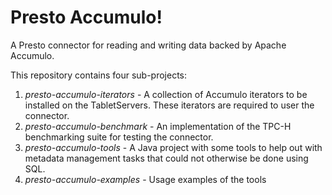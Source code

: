 <!---
Copyright 2016 Bloomberg L.P.

Licensed under the Apache License, Version 2.0 (the "License");
you may not use this file except in compliance with the License.
You may obtain a copy of the License at

    http://www.apache.org/licenses/LICENSE-2.0

Unless required by applicable law or agreed to in writing, software
distributed under the License is distributed on an "AS IS" BASIS,
WITHOUT WARRANTIES OR CONDITIONS OF ANY KIND, either express or implied.
See the License for the specific language governing permissions and
limitations under the License.
-->

# Presto Accumulo!

A Presto connector for reading and writing data backed by Apache Accumulo.

This repository contains four sub-projects:

1. _presto-accumulo-iterators_ - A collection of Accumulo iterators to be installed on the TabletServers.  These iterators are required to user the connector.
2. _presto-accumulo-benchmark_ - An implementation of the TPC-H benchmarking suite for testing the connector.
3. _presto-accumulo-tools_ - A Java project with some tools to help out with metadata management tasks that could not otherwise be done using SQL.
4. _presto-accumulo-examples_ - Usage examples of the tools

